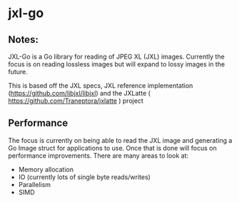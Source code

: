 # jxl-go

## Notes:

JXL-Go is a Go library for reading of JPEG XL (JXL) images.
Currently the focus is on reading lossless images but will expand to lossy images in the future.

This is based off the JXL specs, JXL reference implementation (https://github.com/libjxl/libjxl) and the JXLatte ( https://github.com/Traneptora/jxlatte ) project


## Performance

The focus is currently on being able to read the JXL image and generating a Go Image struct for applications to use.
Once that is done will focus on performance improvements. There are many areas to look at:

- Memory allocation
- IO (currently lots of single byte reads/writes)
- Parallelism
- SIMD
